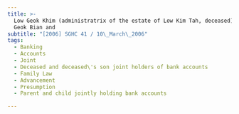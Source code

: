 ```yaml
---
title: >-
  Low Geok Khim (administratrix of the estate of Low Kim Tah, deceased) v Low
  Geok Bian and
subtitle: "[2006] SGHC 41 / 10\_March\_2006"
tags:
  - Banking
  - Accounts
  - Joint
  - Deceased and deceased\'s son joint holders of bank accounts
  - Family Law
  - Advancement
  - Presumption
  - Parent and child jointly holding bank accounts

---
```


